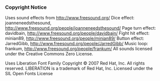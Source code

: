 ### Copyright Notice

Uses sound effects from http://www.freesound.org/
Dice effect: joanneneedsthesound, http://www.freesound.org/people/joanneneedsthesound/
Page turn effect: davidbain, http://www.freesound.org/people/davidbain/
Fight hit effect: minian89, http://www.freesound.org/people/minian89/
Button effect: JarredGibb, http://www.freesound.org/people/JarredGibb/
Music loop: frankum, http://www.freesound.org/people/frankum/
All sounds licensed under the Creative Commons Zero License.

Uses Liberation Font Family
Copyright © 2007 Red Hat, Inc. All rights reserved. LIBERATION is a trademark of Red Hat, Inc.
Licensed under the SIL Open Fonts License



